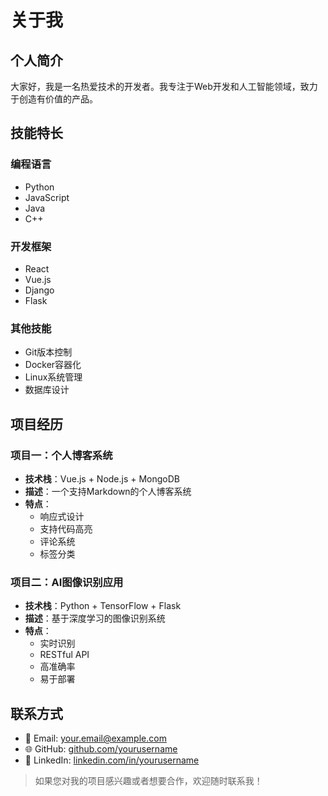 # 关于我

## 个人简介

大家好，我是一名热爱技术的开发者。我专注于Web开发和人工智能领域，致力于创造有价值的产品。

## 技能特长

### 编程语言
- Python
- JavaScript
- Java
- C++

### 开发框架
- React
- Vue.js
- Django
- Flask

### 其他技能
- Git版本控制
- Docker容器化
- Linux系统管理
- 数据库设计

## 项目经历

### 项目一：个人博客系统
- **技术栈**：Vue.js + Node.js + MongoDB
- **描述**：一个支持Markdown的个人博客系统
- **特点**：
  - 响应式设计
  - 支持代码高亮
  - 评论系统
  - 标签分类

### 项目二：AI图像识别应用
- **技术栈**：Python + TensorFlow + Flask
- **描述**：基于深度学习的图像识别系统
- **特点**：
  - 实时识别
  - RESTful API
  - 高准确率
  - 易于部署

## 联系方式

- 📧 Email: your.email@example.com
- 🌐 GitHub: [github.com/yourusername](https://github.com/yourusername)
- 💼 LinkedIn: [linkedin.com/in/yourusername](https://linkedin.com/in/yourusername)

> 如果您对我的项目感兴趣或者想要合作，欢迎随时联系我！
